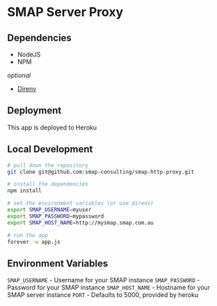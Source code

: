 # SMAP Server Proxy

Dependencies
------------

- NodeJS
- NPM

_optional_
- [Direnv](http://direnv.net/)

Deployment
----------

This app is deployed to Heroku

Local Development
----------

```bash
# pull down the repository
git clone git@github.com:smap-consulting/smap-http-proxy.git

# install the dependencies
npm install

# set the environment variables (or use direnv)
export SMAP_USERNAME=myuser
export SMAP_PASSWORD=mypassword
export SMAP_HOST_NAME=http://mysmap.smap.com.au

# run the app
forever -w app.js
```

Environment Variables
---------------------

`SMAP_USERNAME` - Username for your SMAP instance
`SMAP_PASSWORD` - Password for your SMAP instance
`SMAP_HOST_NAME` - Hostname for your SMAP server instance
`PORT` - Defaults to 5000, provided by heroku
